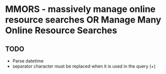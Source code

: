 # MMORS - massively manage online resource searches OR Manage Many Online Resource Searches

## TODO

- Parse datetime
- separator character must be replaced when it is used in the query (+)

